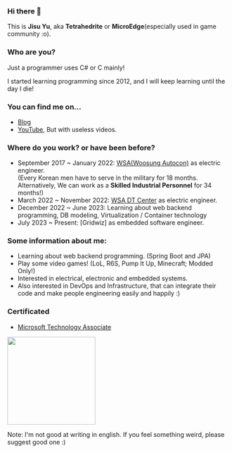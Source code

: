 ### Hi there 👋

This is **Jisu Yu**, aka **Tetrahedrite** or **MicroEdge**(especially used in game community :o).

### Who are you?

Just a programmer uses C# or C mainly!

I started learning programming since 2012, and I will keep learning until the day I die!

### You can find me on...

- [Blog](https://bl4nkbox.tistory.com/)
- [YouTube](https://www.youtube.com/user/det3652000), But with useless videos.

### Where do you work? or have been before?

- September 2017 ~ January 2022: [WSA(Woosung Autocon)](http://www.woosungautocon.com/) as electric engineer.  
\(Every Korean men have to serve in the military for 18 months. Alternatively, We can work as a **Skilled Industrial Personnel** for 34 months!)
- March 2022 ~ November 2022: [WSA DT Center](http://www.woosungautocon.com/) as electric engineer.  
- December 2022 ~ June 2023: Learning about web backend programming, DB modeling, Virtualization / Container technology
- July 2023 ~ Present: [Gridwiz] as embedded software engineer.

### Some information about me:
- Learning about web backend programming. (Spring Boot and JPA)
- Play some video games! (LoL, R6S, Pump It Up, Minecraft; Modded Only!)
- Interested in electrical, electronic and embedded systems.
- Also interested in DevOps and Infrastructure, that can integrate their code and make people engineering easily and happily :)

### Certificated
- [Microsoft Technology Associate](https://www.credly.com/badges/02d2c708-b03c-4b4b-b73a-e398e9059c98)  
<img src="https://user-images.githubusercontent.com/3435833/142198526-dd76611e-b2ab-423e-90ec-c2cf49620f5e.png" width=200px>

Note: I'm not good at writing in english. If you feel something weird, please suggest good one :)

<!--
**Tetrahedrite/Tetrahedrite** is a ✨ _special_ ✨ repository because its `README.md` (this file) appears on your GitHub profile.

Here are some ideas to get you started:

- 🔭 I’m currently working on ...
- 🌱 I’m currently learning ...
- 👯 I’m looking to collaborate on ...
- 🤔 I’m looking for help with ...
- 💬 Ask me about ...
- 📫 How to reach me: ...
- 😄 Pronouns: ...!

- ⚡ Fun fact: ...
-->
